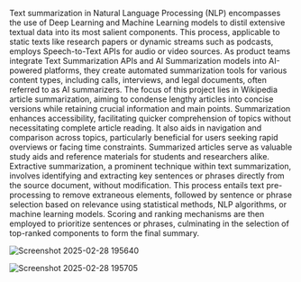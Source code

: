 Text summarization in Natural Language Processing (NLP) encompasses the use of 
Deep Learning and Machine Learning models to distil extensive textual data into its most 
salient components. This process, applicable to static texts like research papers or dynamic 
streams such as podcasts, employs Speech-to-Text APIs for audio or video sources. As product 
teams integrate Text Summarization APIs and AI Summarization models into AI-powered 
platforms, they create automated summarization tools for various content types, including 
calls, interviews, and legal documents, often referred to as AI summarizers. The focus of this 
project lies in Wikipedia article summarization, aiming to condense lengthy articles into 
concise versions while retaining crucial information and main points. Summarization enhances 
accessibility, facilitating quicker comprehension of topics without necessitating complete 
article reading. It also aids in navigation and comparison across topics, particularly beneficial 
for users seeking rapid overviews or facing time constraints. Summarized articles serve as 
valuable study aids and reference materials for students and researchers alike. Extractive 
summarization, a prominent technique within text summarization, involves identifying and 
extracting key sentences or phrases directly from the source document, without modification. 
This process entails text pre-processing to remove extraneous elements, followed by sentence 
or phrase selection based on relevance using statistical methods, NLP algorithms, or machine 
learning models. Scoring and ranking mechanisms are then employed to prioritize sentences 
or phrases, culminating in the selection of top-ranked components to form the final summary. 

![Screenshot 2025-02-28 195640](https://github.com/user-attachments/assets/58e64aee-efe6-446b-8dd7-208da1802472)

![Screenshot 2025-02-28 195705](https://github.com/user-attachments/assets/1f828f32-5056-49c0-89f8-a7682bd5c4c9)
